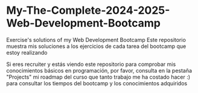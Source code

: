 # My-The-Complete-2024-2025-Web-Development-Bootcamp
Exercise's solutions of my Web Development Bootcamp
Este repositorio muestra mis soluciones a los ejercicios de cada tarea del bootcamp que estoy realizando

Si eres recruiter y estás viendo este repositorio para comprobar mis conocimientos básicos en programación, por favor, consulta en la pestaña "Projects" mi roadmap del curso que tanto trabajo me ha costado hacer :) para consultar los tiempos del bootcamp y los conocimientos adquiridos

